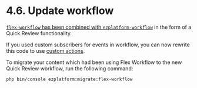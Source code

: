 # 4.6. Update workflow

[`flex-workflow` has been combined with `ezplatform-workflow`](../../../release_notes/ez_platform_v3.0_deprecations.md#flex-workflow) in the form of a Quick Review functionality.

If you used custom subscribers for events in workflow, you can now rewrite this code
to use [custom actions](../../../guide/workflow/add_custom_workflow_action.md).

To migrate your content which had been using Flex Workflow to the new Quick Review workflow,
run the following command:

`php bin/console ezplatform:migrate:flex-workflow`
